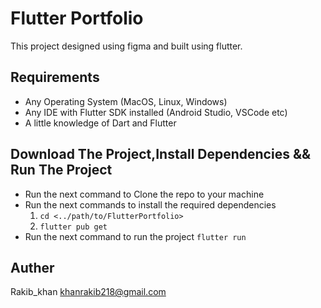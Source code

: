 # Flutter Portfolio

This project designed using figma and built using flutter.


## Requirements 

- Any Operating System (MacOS, Linux, Windows)
- Any IDE with Flutter SDK installed (Android Studio, VSCode etc)
- A little knowledge of Dart and Flutter

## Download The Project,Install Dependencies && Run The Project 
- Run the next command to Clone the repo to your machine 
- Run the next commands to install the required dependencies
  1. `cd <../path/to/FlutterPortfolio>`
  2. `flutter pub get`
- Run the next command to run the project `flutter run`
  



## Auther
Rakib_khan  khanrakib218@gmail.com
